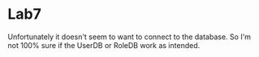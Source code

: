 # Lab7
 
Unfortunately it doesn't seem to want to connect to the database. So I'm not 100% sure if the UserDB or RoleDB work as intended.
